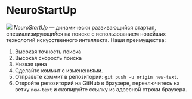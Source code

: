 # NeuroStartUp
![](https://netology-code.github.io/git-homeworks/introduction/assets/logo.png)
*NeuroStartUp* — динамически развивающийся стартап, специализирующийся на поиске с использованием новейших технологий искусственного интеллекта.
Наши преимущества:
1. Высокая точность поиска
2. Высокая скорость поиска
3. Низкая цена
4. Сделайте коммит с изменениями.
5. Отправьте коммит в репозиторий: `git push -u origin new-text`.
6. Откройте репозиторий на GitHub в браузере, переключитесь на ветку `new-text` и скопируйте ссылку из адресной строки браузера.
